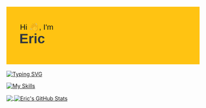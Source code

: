[![MasterHead](header.png)](https://github.com/ericpastorm/ericpastorm)

[![Typing SVG](https://readme-typing-svg.demolab.com?font=Fira+Code&pause=1000&color=FFC312&vCenter=true&width=435&height=30&lines=Code+Wizard+%F0%9F%8C%B1)](https://git.io/typing-svg)

[![My Skills](https://skillicons.dev/icons?i=js,html,css,py)](https://skillicons.dev)

<a href="https://github.com/ericpastorm/ericpastorm">
  <img align="center" src="https://github-readme-stats.vercel.app/api/top-langs/?username=ericpastorm&hide=,tex&title_color=ffffff&text_color=c9cacc&icon_color=2bbc8a&bg_color=1d1f21&langs_count=3" />
</a>
<a href="https://github.com/ericpastorm/ericpastorm">
  <img align="center" src="https://github-readme-stats.vercel.app/api?username=ericpastorm&show_icons=true&line_height=27&count_private=true&title_color=ffffff&text_color=c9cacc&icon_color=FFC312&bg_color=1d1f21" alt="Eric's GitHub Stats" />
</a>
<!--
**ericpastorm/ericpastorm** is a ✨ _special_ ✨ repository because its `README.md` (this file) appears on your GitHub profile.

Here are some ideas to get you started:

- 🔭 I’m currently working on ...
- 🌱 I’m currently learning ...
- 👯 I’m looking to collaborate on ...
- 🤔 I’m looking for help with ...
- 💬 Ask me about ...
- 📫 How to reach me: ...
- 😄 Pronouns: ...
- ⚡ Fun fact: ...
-->
